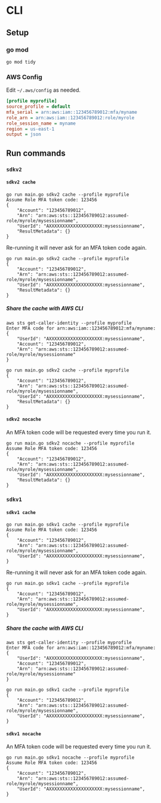 # CLI

## Setup

### go mod

```shell
go mod tidy
```

### AWS Config

Edit `~/.aws/config` as needed.

```ini
[profile myprofile]
source_profile = default
mfa_serial = arn:aws:iam::123456789012:mfa/myname
role_arn = arn:aws:iam::123456789012:role/myrole
role_session_name = myname
region = us-east-1
output = json
```

## Run commands

### `sdkv2`

#### `sdkv2 cache`

```shell
go run main.go sdkv2 cache --profile myprofile
Assume Role MFA token code: 123456
{
    "Account": "123456789012",
    "Arn": "arn:aws:sts::123456789012:assumed-role/myrole/mysessionname",
    "UserId": "AXXXXXXXXXXXXXXXXXXXX:mysessionname",
    "ResultMetadata": {}
}
```

Re-running it will never ask for an MFA token code again.

```shell
go run main.go sdkv2 cache --profile myprofile
{
    "Account": "123456789012",
    "Arn": "arn:aws:sts::123456789012:assumed-role/myrole/mysessionname",
    "UserId": "AXXXXXXXXXXXXXXXXXXXX:mysessionname",
    "ResultMetadata": {}
}
```

##### Share the cache with AWS CLI

```shell
aws sts get-caller-identity --profile myprofile
Enter MFA code for arn:aws:iam::123456789012:mfa/myname:
{
    "UserId": "AXXXXXXXXXXXXXXXXXXXX:mysessionname",
    "Account": "123456789012",
    "Arn": "arn:aws:sts::123456789012:assumed-role/myrole/mysessionname"
}
```

```shell
go run main.go sdkv2 cache --profile myprofile
{
    "Account": "123456789012",
    "Arn": "arn:aws:sts::123456789012:assumed-role/myrole/mysessionname",
    "UserId": "AXXXXXXXXXXXXXXXXXXXX:mysessionname",
    "ResultMetadata": {}
}
```

#### `sdkv2 nocache`

An MFA token code will be requested every time you run it.

```shell
go run main.go sdkv2 nocache --profile myprofile
Assume Role MFA token code: 123456
{
    "Account": "123456789012",
    "Arn": "arn:aws:sts::123456789012:assumed-role/myrole/mysessionname",
    "UserId": "AXXXXXXXXXXXXXXXXXXXX:mysessionname",
    "ResultMetadata": {}
}
```

### `sdkv1`

#### `sdkv1 cache`

```shell
go run main.go sdkv1 cache --profile myprofile
Assume Role MFA token code: 123456
{
    "Account": "123456789012",
    "Arn": "arn:aws:sts::123456789012:assumed-role/myrole/mysessionname",
    "UserId": "AXXXXXXXXXXXXXXXXXXXX:mysessionname",
}
```

Re-running it will never ask for an MFA token code again.

```shell
go run main.go sdkv1 cache --profile myprofile
{
    "Account": "123456789012",
    "Arn": "arn:aws:sts::123456789012:assumed-role/myrole/mysessionname",
    "UserId": "AXXXXXXXXXXXXXXXXXXXX:mysessionname",
}
```

##### Share the cache with AWS CLI

```shell
aws sts get-caller-identity --profile myprofile
Enter MFA code for arn:aws:iam::123456789012:mfa/myname:
{
    "UserId": "AXXXXXXXXXXXXXXXXXXXX:mysessionname",
    "Account": "123456789012",
    "Arn": "arn:aws:sts::123456789012:assumed-role/myrole/mysessionname"
}
```

```shell
go run main.go sdkv1 cache --profile myprofile
{
    "Account": "123456789012",
    "Arn": "arn:aws:sts::123456789012:assumed-role/myrole/mysessionname",
    "UserId": "AXXXXXXXXXXXXXXXXXXXX:mysessionname",
}
```

#### `sdkv1 nocache`

An MFA token code will be requested every time you run it.

```shell
go run main.go sdkv1 nocache --profile myprofile
Assume Role MFA token code: 123456
{
    "Account": "123456789012",
    "Arn": "arn:aws:sts::123456789012:assumed-role/myrole/mysessionname",
    "UserId": "AXXXXXXXXXXXXXXXXXXXX:mysessionname",
}
```
